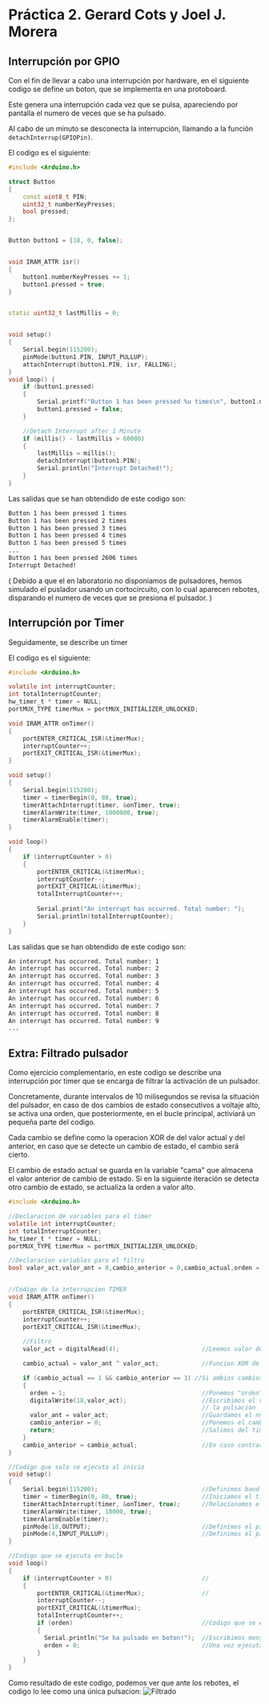 # Práctica 2. Gerard Cots y Joel J. Morera

## Interrupción por GPIO

Con el fin de llevar a cabo una interrupción por hardware, en el siguiente codigo se define un boton, que se implementa en una protoboard. 

Este genera una interrupción cada vez que se pulsa, apareciendo por pantalla el numero de veces que se ha pulsado. 

Al cabo de un minuto se desconecta la interrupción, llamando a la función `detachInterrup(GPIOPin)`.

El codigo es el siguiente:

```cpp
#include <Arduino.h>

struct Button 
{
    const uint8_t PIN;
    uint32_t numberKeyPresses;
    bool pressed;
};


Button button1 = {18, 0, false};


void IRAM_ATTR isr()
{
    button1.numberKeyPresses += 1;
    button1.pressed = true;
}


static uint32_t lastMillis = 0;


void setup() 
{
    Serial.begin(115200);
    pinMode(button1.PIN, INPUT_PULLUP);
    attachInterrupt(button1.PIN, isr, FALLING);
}
void loop() {
    if (button1.pressed) 
    {
        Serial.printf("Button 1 has been pressed %u times\n", button1.numberKeyPresses);
        button1.pressed = false;
    }

    //Detach Interrupt after 1 Minute
    if (millis() - lastMillis > 60000) 
    {
        lastMillis = millis();
        detachInterrupt(button1.PIN);
        Serial.println("Interrupt Detached!");
    }
} 
```

Las salidas que se han obtendido de este codigo son:

```bash
Button 1 has been pressed 1 times
Button 1 has been pressed 2 times
Button 1 has been pressed 3 times
Button 1 has been pressed 4 times
Button 1 has been pressed 5 times
...
Button 1 has been pressed 2606 times
Interrupt Detached!
```

( Debido a que el en laboratorio no disponiamos de pulsadores, hemos simulado el puslador usando un cortocircuito, con lo cual aparecen rebotes, disparando el numero de veces que se presiona el pulsador. )

## Interrupción por Timer

Seguidamente, se describe un timer

El codigo es el siguiente:

```c
#include <Arduino.h>

volatile int interruptCounter;
int totalInterruptCounter;
hw_timer_t * timer = NULL;
portMUX_TYPE timerMux = portMUX_INITIALIZER_UNLOCKED;

void IRAM_ATTR onTimer()
{
    portENTER_CRITICAL_ISR(&timerMux);
    interruptCounter++;
    portEXIT_CRITICAL_ISR(&timerMux);
}

void setup() 
{
    Serial.begin(115200);
    timer = timerBegin(0, 80, true);
    timerAttachInterrupt(timer, &onTimer, true);
    timerAlarmWrite(timer, 1000000, true);
    timerAlarmEnable(timer);
}

void loop() 
{
    if (interruptCounter > 0)
    {
        portENTER_CRITICAL(&timerMux);
        interruptCounter--;
        portEXIT_CRITICAL(&timerMux);
        totalInterruptCounter++;
        
        Serial.print("An interrupt has occurred. Total number: ");
        Serial.println(totalInterruptCounter);
    }
}
```

Las salidas que se han obtendido de este codigo son:

```bash
An interrupt has occurred. Total number: 1
An interrupt has occurred. Total number: 2
An interrupt has occurred. Total number: 3
An interrupt has occurred. Total number: 4
An interrupt has occurred. Total number: 5
An interrupt has occurred. Total number: 6
An interrupt has occurred. Total number: 7
An interrupt has occurred. Total number: 8
An interrupt has occurred. Total number: 9
...
```

## Extra: Filtrado pulsador

Como ejercicio complementario, en este codigo se describe una interrupción por timer que se encarga de filtrar la activación de un pulsador.

Concretamente, durante intervalos de 10 milisegundos se revisa la situación del pulsador, en caso de dos cambios de estado consecutivos a voltaje alto, se activa una orden, que posteriormente, en el bucle principal, activiará un pequeña parte del codigo.

Cada cambio se define como la operacion XOR de del valor actual y del anterior, en caso que se detecte un cambio de estado, el cambio será cierto.

El cambio de estado actual se guarda en la variable "cama" que almacena el valor anterior de cambio de estado. Si en la siguiente iteración se detecta otro cambio de estado, se actualiza la orden a valor alto.

```c
#include <Arduino.h>

//Declaracion de variables para el timer
volatile int interruptCounter;
int totalInterruptCounter;
hw_timer_t * timer = NULL;
portMUX_TYPE timerMux = portMUX_INITIALIZER_UNLOCKED;

//Declaracion variables para el filtro
bool valor_act,valor_ant = 0,cambio_anterior = 0,cambio_actual,orden = 0;


//Codigo de la interrupcion TIMER
void IRAM_ATTR onTimer()
{
    portENTER_CRITICAL_ISR(&timerMux);
    interruptCounter++;
    portEXIT_CRITICAL_ISR(&timerMux);
    
    //Filtro
    valor_act = digitalRead(4);                       //Leemos valor del pin donde esta  connectado el pulsador

    cambio_actual = valor_ant ^ valor_act;            //Funcion XOR de valor anterior y actual

    if (cambio_actual == 1 && cambio_anterior == 1) //Si ambios cambios estan a nivel alto:
    {
      orden = 1;                                      //Ponemos "orden" en valor alto
      digitalWrite(18,valor_act);                     //Escribimos el valor por el pin 18 para ver cuando se efectua
                                                      // la pulsacion
      valor_ant = valor_act;                          //Guardamos el nuevo valor en el valor anterior                                  
      cambio_anterior = 0;                            //Ponemos el cambio anterior a 0
      return;                                         //Salimos del timer
    }
    cambio_anterior = cambio_actual;                  //En caso contrario guardamos el cambio en la variable cambio anterior
}

//Codigo que solo se ejecuta al inicio
void setup() 
{
    Serial.begin(115200);                             //Definimos baud rate
    timer = timerBegin(0, 80, true);                  //Iniciamos el timer
    timerAttachInterrupt(timer, &onTimer, true);      //Relacionamos el timer a la funcion
    timerAlarmWrite(timer, 10000, true);              
    timerAlarmEnable(timer);
    pinMode(18,OUTPUT);                               //Definimos el pin 18 como salida
    pinMode(4,INPUT_PULLUP);                          //Definimos el pin 4 como entrada "pull up"(Necesaria en pulsador)
}

//Codigo que se ejecuta en bucle
void loop() 
{
    if (interruptCounter > 0)                         //
    {
        portENTER_CRITICAL(&timerMux);                //
        interruptCounter--;
        portEXIT_CRITICAL(&timerMux);
        totalInterruptCounter++;
        if (orden)                                    //Codigo que se ejecuta si se recibe la orden
        {
          Serial.println("Se ha pulsado en boton!");  //Escribimos mensaje de confirmacion
          orden = 0;                                  //Una vez ejecutado, reiniciamos la variable
        }
    }
}
```

Como resultado de este codigo, podemos ver que ante los rebotes, el codigo lo lee como una única pulsacion:
![Filtrado](https://raw.githubusercontent.com/gerardcotsescude/P2-morera-cots.git/images/vlcsnap-2023-03-03-01h30m53s959.png)